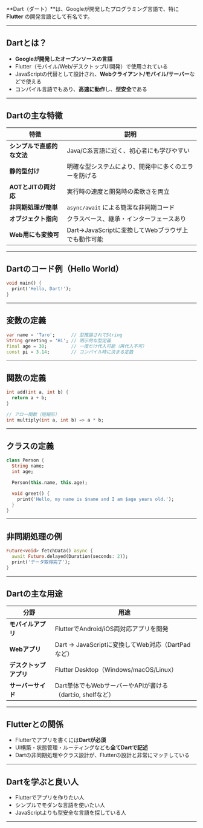 **Dart（ダート）**は、Googleが開発したプログラミング言語で、特に **Flutter** の開発言語として有名です。

---

## Dartとは？

- **Googleが開発したオープンソースの言語**
- Flutter（モバイル/Web/デスクトップUI開発）で使用されている
- JavaScriptの代替として設計され、**Webクライアント/モバイル/サーバー**などで使える
- コンパイル言語でもあり、**高速に動作**し、**型安全**である

---

## Dartの主な特徴

| 特徴 | 説明 |
|------|------|
| **シンプルで直感的な文法** | Java/C系言語に近く、初心者にも学びやすい |
| **静的型付け** | 明確な型システムにより、開発中に多くのエラーを防げる |
| **AOTとJITの両対応** | 実行時の速度と開発時の柔軟さを両立 |
| **非同期処理が簡単** | `async/await` による簡潔な非同期コード |
| **オブジェクト指向** | クラスベース、継承・インターフェースあり |
| **Web用にも変換可** | Dart→JavaScriptに変換してWebブラウザ上でも動作可能 |

---

## Dartのコード例（Hello World）

```dart
void main() {
  print('Hello, Dart!');
}
```

---

## 変数の定義

```dart
var name = 'Taro';      // 型推論されてString
String greeting = 'Hi'; // 明示的な型定義
final age = 30;         // 一度だけ代入可能（再代入不可）
const pi = 3.14;        // コンパイル時に決まる定数
```

---

## 関数の定義

```dart
int add(int a, int b) {
  return a + b;
}

// アロー関数（短縮形）
int multiply(int a, int b) => a * b;
```

---

## クラスの定義

```dart
class Person {
  String name;
  int age;

  Person(this.name, this.age);

  void greet() {
    print('Hello, my name is $name and I am $age years old.');
  }
}
```

---

## 非同期処理の例

```dart
Future<void> fetchData() async {
  await Future.delayed(Duration(seconds: 2));
  print('データ取得完了');
}
```

---

## Dartの主な用途

| 分野 | 用途 |
|------|------|
| **モバイルアプリ** | FlutterでAndroid/iOS両対応アプリを開発 |
| **Webアプリ** | Dart → JavaScriptに変換してWeb対応（DartPadなど） |
| **デスクトップアプリ** | Flutter Desktop（Windows/macOS/Linux） |
| **サーバーサイド** | Dart単体でもWebサーバーやAPIが書ける（dart:io, shelfなど） |

---

## Flutterとの関係

- Flutterでアプリを書くには**Dartが必須**
- UI構築・状態管理・ルーティングなども**全てDartで記述**
- Dartの非同期処理やクラス設計が、Flutterの設計と非常にマッチしている

---

## Dartを学ぶと良い人

- Flutterでアプリを作りたい人
- シンプルでモダンな言語を使いたい人
- JavaScriptよりも型安全な言語を探している人

---
